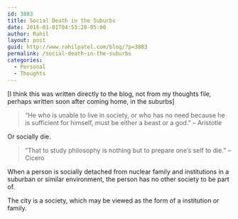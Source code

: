 ```yaml
---
id: 3883
title: Social Death in the Suburbs
date: 2016-01-01T04:53:28-05:00
author: Rahil
layout: post
guid: http://www.rahilpatel.com/blog/?p=3883
permalink: /social-death-in-the-suburbs
categories:
  - Personal
  - Thoughts
---
```

[I think this was written directly to the blog, not from my thoughts file, perhaps written soon after coming home, in the suburbs]

> &#8220;He who is unable to live in society, or who has no need because he is sufficient for himself, must be either a beast or a god.&#8221; &#8211; Aristotle

Or socially die.

> &#8220;That to study philosophy is nothing but to prepare one&#8217;s self to die.&#8221; &#8211; Cicero

When a person is socially detached from nuclear family and institutions in a suburban or similar environment, the person has no other society to be part of.

The city is a society, which may be viewed as the form of a institution or family.